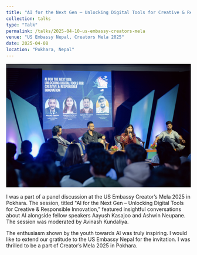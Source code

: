 ```yaml
---
title: "AI for the Next Gen – Unlocking Digital Tools for Creative & Responsible Innovation"
collection: talks
type: "Talk"
permalink: /talks/2025-04-10-us-embassy-creators-mela
venue: "US Embassy Nepal, Creators Mela 2025"
date: 2025-04-08
location: "Pokhara, Nepal"
---
```


[//]: # (<img src="../images/us-embassy-event.jpg"> )
<img src="/images/us-embassy-event.png" alt="US Embassy Event">

I was a part of a panel discussion at the US Embassy Creator’s Mela 2025 in Pokhara. The session, titled "AI for the Next Gen – Unlocking Digital Tools for Creative & Responsible Innovation," featured insightful conversations about AI alongside fellow speakers Aayush Kasajoo and Ashwin Neupane. The session was moderated by Avinash Kundaliya. 

The enthusiasm shown by the youth towards AI was truly inspiring. I would like to extend our gratitude to the US Embassy Nepal for the invitation. I was thrilled to be a part of Creator’s Mela 2025 in Pokhara. 
